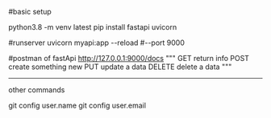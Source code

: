 #basic setup 

python3.8 -m venv latest
pip install fastapi uvicorn

#runserver
uvicorn myapi:app --reload #--port 9000

#postman of fastApi 
http://127.0.0.1:9000/docs
"""
GET return info
POST create something new 
PUT update a data 
DELETE delete a data 
"""


---------------------------------------------
other commands 

git config user.name
git config user.email

